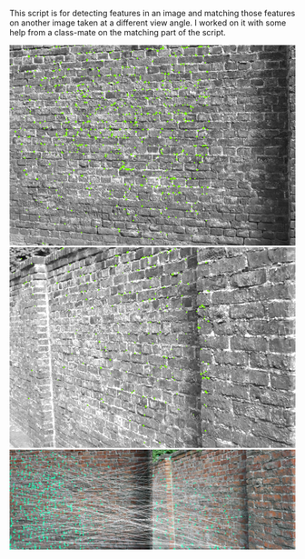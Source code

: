 This script is for detecting features in an image and matching those features on another image taken at a different view angle.
I worked on it with some help from a class-mate on the matching part of the script.

![](finalimage.png)
![](finalimage2.png)
![](matched_img.png)
